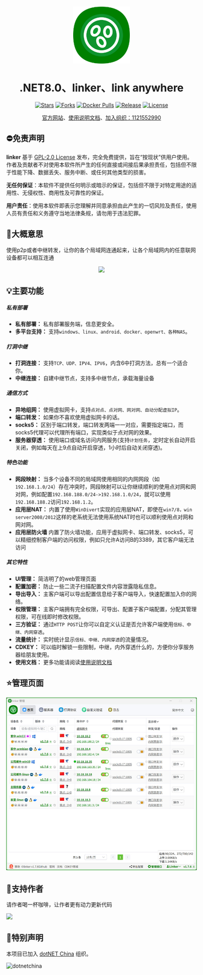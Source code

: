 
<!--
 * @Author: snltty
 * @Date: 2021-08-22 14:09:03
 * @LastEditors: snltty
 * @LastEditTime: 2022-11-21 16:36:26
 * @version: v1.0.0
 * @Descripttion: 功能说明
 * @FilePath: \client.service.ui.webd:\desktop\linker\README.md
-->
<div align="center">
<p><img src="./readme/logo.png" height="150"></p> 

# .NET8.0、linker、link anywhere

[![Stars](https://img.shields.io/github/stars/snltty/linker?style=flat)](https://github.com/snltty/linker)
[![Forks](https://img.shields.io/github/forks/snltty/linker?style=flat)](https://github.com/snltty/linker)
[![Docker Pulls](https://img.shields.io/docker/pulls/snltty/linker-musl?style=flat)](https://hub.docker.com/r/snltty/linker-musl)
[![Release](https://img.shields.io/github/v/release/snltty/linker?sort=semver)](https://github.com/snltty/linker/releases)
[![License](https://img.shields.io/github/license/snltty/linker)](https://mit-license.org/)


<a href="https://linker.snltty.com">官方网站</a>、<a href="https://linker-doc.snltty.com">使用说明文档</a>、<a href="https://jq.qq.com/?_wv=1027&k=ucoIVfz4" target="_blank">加入组织：1121552990</a>

</div>

## ⛔免责声明

**linker** 基于 [GPL-2.0 License](https://opensource.org/licenses/GPL-2.0) 发布，完全免费提供，旨在“按现状”供用户使用。作者及贡献者不对使用本软件所产生的任何直接或间接后果承担责任，包括但不限于性能下降、数据丢失、服务中断、或任何其他类型的损害。

**无任何保证**：本软件不提供任何明示或暗示的保证，包括但不限于对特定用途的适用性、无侵权性、商用性及可靠性的保证。

**用户责任**：使用本软件即表示您理解并同意承担由此产生的一切风险及责任，使用人员有责任和义务遵守当地法律条规，请勿用于违法犯罪。

## 🚩大概意思

使用p2p或者中继转发，让你的各个局域网连通起来，让各个局域网内的任意联网设备都可以相互连通

<div align="center">
<p><img src="./readme/linker.jpg"></p> 
</div>

## 💡主要功能

##### 私有部署
- **私有部署：** 私有部署服务端，信息更安全。
- **多平台支持：** 支持`windows、linux、android、docker、openwrt、各种NAS`。

##### 打洞中继
- **打洞连接：** 支持`TCP、UDP、IPV4、IPV6`，内含6中打洞方法，总有一个适合你。
- **中继连接：** 自建中继节点，支持多中继节点，承载海量设备

##### 通信方式
- **异地组网：** 使用虚拟网卡，支持`点对点、点对网、网对网、自动分配虚拟IP`。
- **端口转发：** 如果你不喜欢使用虚拟网卡的话。
- **socks5：** 区别于端口转发，端口转发两端一一对应，需要指定端口，而socks5代理可以代理所有端口，实现类似于点对网的效果。
- **服务器穿透：** 使用端口或域名访问内网服务(支持`计划任务`，定时定长自动开启关闭，例如每天在上9点自动开启穿透，1小时后自动关闭穿透)。

##### 特色功能
- **网段映射：** 当多个设备不同的局域网使用相同的内网网段（如`192.168.1.0/24`）存在冲突时，网段映射可以让你继续顺利的使用点对网和网对网，例如配置`192.168.188.0/24->192.168.1.0/24`，就可以使用`192.168.188.2`访问`192.168.1.2`。
- **应用层NAT：** 内置了使用`WinDivert`实现的应用层NAT，即使在`win7/8，win server2008/2012`这样的老系统无法使用系统NAT时也可以顺利使用点对网和网对网。
- **应用层防火墙** 内置了防火墙功能，应用于虚拟网卡、端口转发、socks5，可以精细控制客户端的访问权限，例如只允许A访问B的3389，其它客户端无法访问

##### 其它特性
- **UI管理：** 简洁明了的web管理页面
- **配置加密：** 防止一些二流子扫描配置文件内容泄露隐私信息。
- **导出导入：** 主客户端可以导出配置信息给子客户端导入，快速配置加入你的网络。
- **权限管理：** 主客户端拥有完全权限，可导出、配置子客户端配置，分配其管理权限，可在线即时修改权限。
- **三方验证：** 通过`HTTP POST`让你可以自定义认证是否允许客户端使用`信标、中继、内网穿透`。
- **流量统计：** 实时统计显示`信标、中继、内网穿透`的流量情况。
- **CDKEY：** 可以临时解锁一些限制，中继，内外穿透什么的，方便你分享服务器给朋友使用。
- **使用文档：** 更多功能请阅读<a href="https://linker-doc.snltty.com">使用说明文档</a>

## ⭐管理页面

<div align="center">
<p><img src="./readme/full.jpg"></p> 
</div>

## 🤝支持作者

请作者喝一杯咖啡，让作者更有动力更新代码
<p><img src="./readme/qr.jpg" width="360"></p> 

## 🚀特别声明

本项目已加入 [dotNET China](https://gitee.com/dotnetchina)  组织。<br/>

![dotnetchina](https://images.gitee.com/uploads/images/2021/0324/120117_2da9922c_416720.png "132645_21007ea0_974299.png")